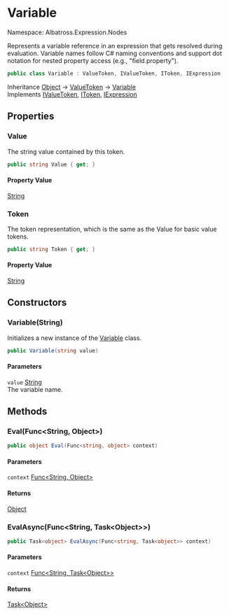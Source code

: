 # Variable

Namespace: Albatross.Expression.Nodes

Represents a variable reference in an expression that gets resolved during evaluation.
 Variable names follow C# naming conventions and support dot notation for nested property access (e.g., "field.property").

```csharp
public class Variable : ValueToken, IValueToken, IToken, IExpression
```

Inheritance [Object](https://docs.microsoft.com/en-us/dotnet/api/system.object) → [ValueToken](./albatross.expression.nodes.valuetoken.md) → [Variable](./albatross.expression.nodes.variable.md)<br>
Implements [IValueToken](./albatross.expression.nodes.ivaluetoken.md), [IToken](./albatross.expression.nodes.itoken.md), [IExpression](./albatross.expression.nodes.iexpression.md)

## Properties

### **Value**

The string value contained by this token.

```csharp
public string Value { get; }
```

#### Property Value

[String](https://docs.microsoft.com/en-us/dotnet/api/system.string)<br>

### **Token**

The token representation, which is the same as the Value for basic value tokens.

```csharp
public string Token { get; }
```

#### Property Value

[String](https://docs.microsoft.com/en-us/dotnet/api/system.string)<br>

## Constructors

### **Variable(String)**

Initializes a new instance of the [Variable](./albatross.expression.nodes.variable.md) class.

```csharp
public Variable(string value)
```

#### Parameters

`value` [String](https://docs.microsoft.com/en-us/dotnet/api/system.string)<br>
The variable name.

## Methods

### **Eval(Func&lt;String, Object&gt;)**

```csharp
public object Eval(Func<string, object> context)
```

#### Parameters

`context` [Func&lt;String, Object&gt;](https://docs.microsoft.com/en-us/dotnet/api/system.func-2)<br>

#### Returns

[Object](https://docs.microsoft.com/en-us/dotnet/api/system.object)<br>

### **EvalAsync(Func&lt;String, Task&lt;Object&gt;&gt;)**

```csharp
public Task<object> EvalAsync(Func<string, Task<object>> context)
```

#### Parameters

`context` [Func&lt;String, Task&lt;Object&gt;&gt;](https://docs.microsoft.com/en-us/dotnet/api/system.func-2)<br>

#### Returns

[Task&lt;Object&gt;](https://docs.microsoft.com/en-us/dotnet/api/system.threading.tasks.task-1)<br>
